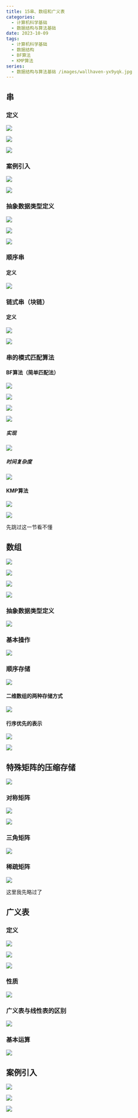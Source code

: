 ```yaml
---
title: 15串、数组和广义表
categories:
  - 计算机科学基础
  - 数据结构与算法基础
date: 2023-10-09
tags:
  - 计算机科学基础
  - 数据结构
  - BF算法
  - KMP算法
series:
  - 数据结构与算法基础 /images/wallhaven-yx9yqk.jpg
---
```

## 串

### 定义

![](/images/posts/Pasted%20image%2020231009100220.png)

![](/images/posts/Pasted%20image%2020231009100816.png)

![](/images/posts/Pasted%20image%2020231009101649.png)

### 案例引入

![](/images/posts/Pasted%20image%2020231009101857.png)

![](/images/posts/Pasted%20image%2020231009102002.png)

### 抽象数据类型定义

![](/images/posts/Pasted%20image%2020231009102333.png)

![](/images/posts/Pasted%20image%2020231009102326.png)

![](/images/posts/Pasted%20image%2020231009102409.png)

### 顺序串

#### 定义

![](/images/posts/Pasted%20image%2020231009102523.png)

### 链式串（块链）
#### 定义

![](/images/posts/Pasted%20image%2020231009103337.png)

![](/images/posts/Pasted%20image%2020231009103442.png)

### 串的模式匹配算法

#### BF算法（简单匹配法）

![](/images/posts/Pasted%20image%2020231009103657.png)

![](/images/posts/Pasted%20image%2020231009104343.png)

![](/images/posts/Pasted%20image%2020231009104019.png)

![](/images/posts/Pasted%20image%2020231009104151.png)

##### 实现

![](/images/posts/Pasted%20image%2020231009104829.png)

##### 时间复杂度

![](/images/posts/Pasted%20image%2020231009105039.png)

#### KMP算法

![](/images/posts/Pasted%20image%2020231009105732.png)

![](/images/posts/Pasted%20image%2020231009105738.png)

先跳过这一节看不懂




## 数组

![](/images/posts/Pasted%20image%2020231009111002.png)

![](/images/posts/Pasted%20image%2020231009111034.png)

![](/images/posts/Pasted%20image%2020231009111246.png)

![](/images/posts/Pasted%20image%2020231009111405.png)

### 抽象数据类型定义

![](/images/posts/Pasted%20image%2020231009210502.png)

### 基本操作

![](/images/posts/Pasted%20image%2020231009210617.png)

### 顺序存储

![](/images/posts/Pasted%20image%2020231009210815.png)

#### 二维数组的两种存储方式

![](/images/posts/Pasted%20image%2020231009210850.png)

#### 行序优先的表示

![](/images/posts/Pasted%20image%2020231009211007.png)

![](/images/posts/Pasted%20image%2020231009211102.png)

## 特殊矩阵的压缩存储

![](/images/posts/Pasted%20image%2020231009211202.png)

### 对称矩阵

![](/images/posts/Pasted%20image%2020231009211338.png)

![](/images/posts/Pasted%20image%2020231009211456.png)

### 三角矩阵

![](/images/posts/Pasted%20image%2020231009211532.png)

### 稀疏矩阵

![](/images/posts/Pasted%20image%2020231009211710.png)

这里我先略过了


## 广义表

### 定义

![](/images/posts/Pasted%20image%2020231009212039.png)

![](/images/posts/Pasted%20image%2020231009212110.png)

![](/images/posts/Pasted%20image%2020231009212139.png)

### 性质

![](/images/posts/Pasted%20image%2020231009212221.png)

### 广义表与线性表的区别

![](/images/posts/Pasted%20image%2020231009212301.png)

### 基本运算

![](/images/posts/Pasted%20image%2020231009212333.png)


## 案例引入

![](/images/posts/Pasted%20image%2020231009211857.png)

![](/images/posts/Pasted%20image%2020231009211901.png)

![](/images/posts/Pasted%20image%2020231009211934.png)
